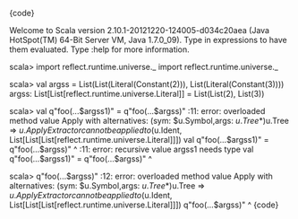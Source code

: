 {code}

Welcome to Scala version 2.10.1-20121220-124005-d034c20aea (Java HotSpot(TM) 64-Bit Server VM, Java 1.7.0_09).
Type in expressions to have them evaluated.
Type :help for more information.

scala> import reflect.runtime.universe._
import reflect.runtime.universe._

scala> val argss = List(List(Literal(Constant(2))), List(Literal(Constant(3))))
argss: List[List[reflect.runtime.universe.Literal]] = List(List(2), List(3))

scala> val q"foo(...$argss1)" = q"foo(...$argss)"
<console>:11: error: overloaded method value Apply with alternatives:
  (sym: $u.Symbol,args: $u.Tree*)$u.Tree <and>
  => $u.ApplyExtractor
 cannot be applied to ($u.Ident, List[List[List[reflect.runtime.universe.Literal]]])
       val q"foo(...$argss1)" = q"foo(...$argss)"
                                ^
<console>:11: error: recursive value argss1 needs type
       val q"foo(...$argss1)" = q"foo(...$argss)"
           ^

scala> q"foo(...$argss)"
<console>:12: error: overloaded method value Apply with alternatives:
  (sym: $u.Symbol,args: $u.Tree*)$u.Tree <and>
  => $u.ApplyExtractor
 cannot be applied to ($u.Ident, List[List[List[reflect.runtime.universe.Literal]]])
              q"foo(...$argss)"
              ^
{code}
